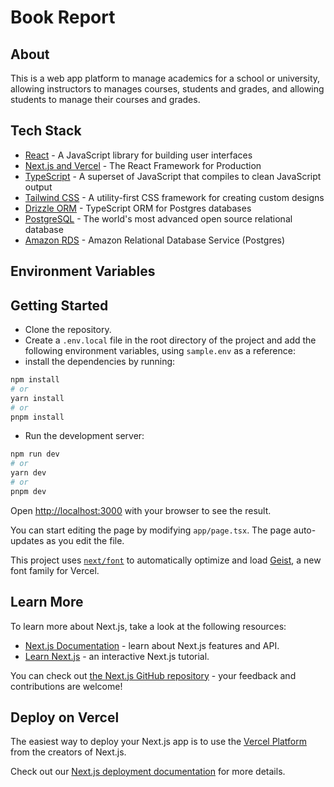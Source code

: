 # Book Report

## About

This is a web app platform to manage academics for a school or university, allowing instructors to manages courses, students and grades, and allowing students to manage their courses and grades.

## Tech Stack

- [React](https://reactjs.org/) - A JavaScript library for building user interfaces
- [Next.js and Vercel](https://nextjs.org/) - The React Framework for Production
- [TypeScript](https://www.typescriptlang.org/) - A superset of JavaScript that compiles to clean JavaScript output
- [Tailwind CSS](https://tailwindcss.com/) - A utility-first CSS framework for creating custom designs
- [Drizzle ORM](https://orm.drizzle.team/) - TypeScript ORM for Postgres databases
- [PostgreSQL](https://www.postgresql.org/) - The world's most advanced open source relational database
- [Amazon RDS](https://aws.amazon.com/rds/) - Amazon Relational Database Service (Postgres)

## Environment Variables

## Getting Started

- Clone the repository.
- Create a `.env.local` file in the root directory of the project and add the following environment variables, using `sample.env` as a reference:
- install the dependencies by running:

```bash
npm install
# or
yarn install
# or
pnpm install
```

- Run the development server:

```bash
npm run dev
# or
yarn dev
# or
pnpm dev
```

Open [http://localhost:3000](http://localhost:3000) with your browser to see the result.

You can start editing the page by modifying `app/page.tsx`. The page auto-updates as you edit the file.

This project uses [`next/font`](https://nextjs.org/docs/app/building-your-application/optimizing/fonts) to automatically optimize and load [Geist](https://vercel.com/font), a new font family for Vercel.

## Learn More

To learn more about Next.js, take a look at the following resources:

- [Next.js Documentation](https://nextjs.org/docs) - learn about Next.js features and API.
- [Learn Next.js](https://nextjs.org/learn) - an interactive Next.js tutorial.

You can check out [the Next.js GitHub repository](https://github.com/vercel/next.js) - your feedback and contributions are welcome!

## Deploy on Vercel

The easiest way to deploy your Next.js app is to use the [Vercel Platform](https://vercel.com/new?utm_medium=default-template&filter=next.js&utm_source=create-next-app&utm_campaign=create-next-app-readme) from the creators of Next.js.

Check out our [Next.js deployment documentation](https://nextjs.org/docs/app/building-your-application/deploying) for more details.
